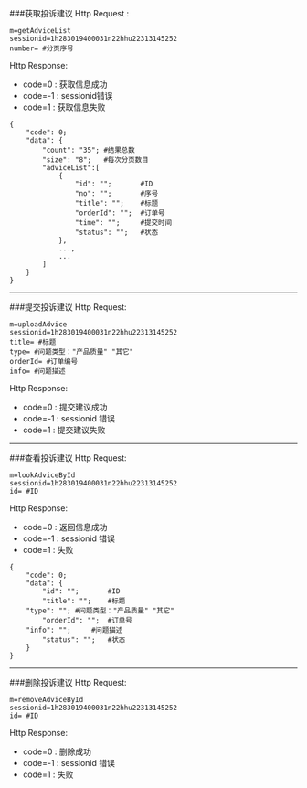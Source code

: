 ###<a name="1">获取投诉建议</a>
Http Request : 

```
m=getAdviceList
sessionid=1h283019400031n22hhu22313145252 
number= #分页序号
```
Http Response:

- code=0 : 获取信息成功
- code=-1 : sessionid错误
- code=1 : 获取信息失败

``` 
{ 
    "code": 0;
    "data": {
    	"count": "35"; #结果总数
    	"size": "8";   #每次分页数目
    	"adviceList":[ 
	    	{
    			"id": "";       #ID
    			"no": "";       #序号
    			"title": "";    #标题
    			"orderId": "";  #订单号
    			"time": "";     #提交时间
    			"status": "";   #状态
	    	},
	    	...,
	    	...
    	]
	}
}
```
---
###<a name="2">提交投诉建议</a>
Http Request: 

```
m=uploadAdvice
sessionid=1h283019400031n22hhu22313145252 
title= #标题
type= #问题类型："产品质量" "其它"
orderId= #订单编号
info= #问题描述
```
Http Response:

- code=0 : 提交建议成功
- code=-1 : sessionid 错误
- code=1 : 提交建议失败

---
###<a name="3">查看投诉建议</a>
Http Request: 

```
m=lookAdviceById
sessionid=1h283019400031n22hhu22313145252 
id= #ID
```
Http Response:

- code=0 : 返回信息成功
- code=-1 : sessionid 错误
- code=1 : 失败

``` 
{ 
    "code": 0;
    "data": {
    	"id": "";       #ID
    	"title": "";    #标题
	"type": ""; #问题类型："产品质量" "其它"
    	"orderId": "";  #订单号
	"info": "";     #问题描述
    	"status": "";   #状态
	}
}
```

---
###<a name="4">删除投诉建议</a>
Http Request: 

```
m=removeAdviceById
sessionid=1h283019400031n22hhu22313145252 
id= #ID
```
Http Response:

- code=0 : 删除成功
- code=-1 : sessionid 错误
- code=1 : 失败
